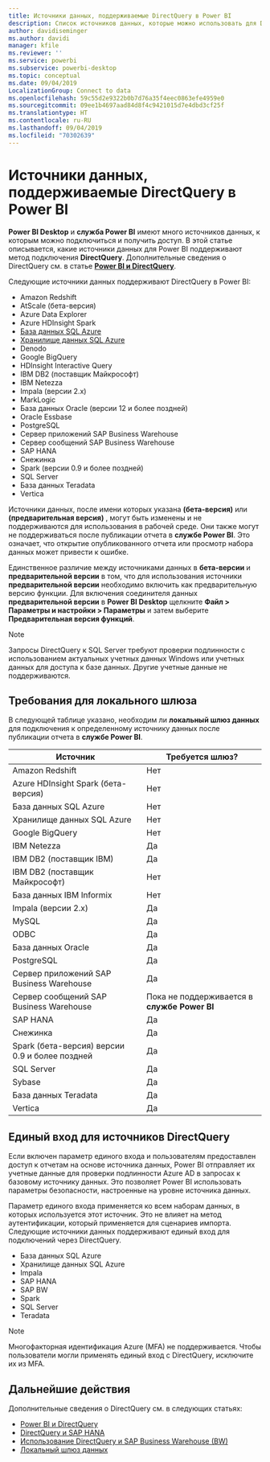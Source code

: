 ```yaml
---
title: Источники данных, поддерживаемые DirectQuery в Power BI
description: Список источников данных, которые можно использовать для DirectQuery.
author: davidiseminger
ms.author: davidi
manager: kfile
ms.reviewer: ''
ms.service: powerbi
ms.subservice: powerbi-desktop
ms.topic: conceptual
ms.date: 09/04/2019
LocalizationGroup: Connect to data
ms.openlocfilehash: 59c55d2e9322b0b7d76a35f4eec0863efe4959e0
ms.sourcegitcommit: 09ee1b4697aad84d8f4c9421015d7e4dbd3cf25f
ms.translationtype: HT
ms.contentlocale: ru-RU
ms.lasthandoff: 09/04/2019
ms.locfileid: "70302639"
---
```

# <a name="data-sources-supported-by-directquery-in-power-bi"></a>Источники данных, поддерживаемые DirectQuery в Power BI

**Power BI Desktop** и **служба Power BI** имеют много источников данных, к которым можно подключиться и получить доступ. В этой статье описывается, какие источники данных для Power BI поддерживают метод подключения **DirectQuery**. Дополнительные сведения о DirectQuery см. в статье [**Power BI и DirectQuery**](desktop-directquery-about.md).

Следующие источники данных поддерживают DirectQuery в Power BI:

* Amazon Redshift
* AtScale (бета-версия)
* Azure Data Explorer
* Azure HDInsight Spark
* [База данных SQL Azure](service-azure-sql-database-with-direct-connect.md)
* [Хранилище данных SQL Azure](service-azure-sql-data-warehouse-with-direct-connect.md)
* Denodo
* Google BigQuery
* HDInsight Interactive Query
* IBM DB2 (поставщик Майкрософт)
* IBM Netezza
* Impala (версии 2.x)
* MarkLogic
* База данных Oracle (версии 12 и более поздней)
* Oracle Essbase
* PostgreSQL
* Сервер приложений SAP Business Warehouse
* Сервер сообщений SAP Business Warehouse
* SAP HANA
* Снежинка
* Spark (версии 0.9 и более поздней)
* SQL Server
* База данных Teradata
* Vertica

Источники данных, после имени которых указана **(бета-версия)** или **(предварительная версия)** , могут быть изменены и не поддерживаются для использования в рабочей среде. Они также могут не поддерживаться после публикации отчета в **службе Power BI**. Это означает, что открытие опубликованного отчета или просмотр набора данных может привести к ошибке.

Единственное различие между источниками данных в **бета-версии** и **предварительной версии** в том, что для использования источники **предварительной версии** необходимо включить как предварительную версию функции. Для включения соединителя данных **предварительной версии** в **Power BI Desktop** щелкните **Файл > Параметры и настройки > Параметры** и затем выберите **Предварительная версия функций**.

> [!NOTE]
> Запросы DirectQuery к SQL Server требуют проверки подлинности с использованием актуальных учетных данных Windows или учетных данных для доступа к базе данных. Другие учетные данные не поддерживаются.
>

## <a name="on-premises-gateway-requirements"></a>Требования для локального шлюза
В следующей таблице указано, необходим ли **локальный шлюз данных** для подключения к определенному источнику данных после публикации отчета в **службе Power BI**.

| Источник | Требуется шлюз? |
| --- | --- |
| Amazon Redshift |Нет |
| Azure HDInsight Spark (бета-версия) |Нет |
| База данных SQL Azure |Нет |
| Хранилище данных SQL Azure |Нет |
| Google BigQuery |Нет |
| IBM Netezza |Да |
| IBM DB2 (поставщик IBM) |Да |
| IBM DB2 (поставщик Майкрософт) |Нет |
| База данных IBM Informix |Нет |
| Impala (версии 2.x) |Да |
| MySQL |Да |
| ODBC |Да |
| База данных Oracle |Да |
| PostgreSQL |Да |
| Сервер приложений SAP Business Warehouse |Да |
| Сервер сообщений SAP Business Warehouse |Пока не поддерживается в **службе Power BI** |
| SAP HANA |Да |
| Снежинка |Да |
| Spark (бета-версия) версии 0.9 и более поздней |Да |
| SQL Server |Да |
| Sybase |Да |
| База данных Teradata |Да |
| Vertica |Да |


## <a name="single-sign-on-sso-for-directquery-sources"></a>Единый вход для источников DirectQuery

Если включен параметр единого входа и пользователям предоставлен доступ к отчетам на основе источника данных, Power BI отправляет их учетные данные для проверки подлинности Azure AD в запросах к базовому источнику данных. Это позволяет Power BI использовать параметры безопасности, настроенные на уровне источника данных.

Параметр единого входа применяется ко всем наборам данных, в которых используется этот источник. Это не влияет на метод аутентификации, который применяется для сценариев импорта. Следующие источники данных поддерживают единый вход для подключений через DirectQuery.

- База данных SQL Azure
- Хранилище данных SQL Azure
- Impala
- SAP HANA
- SAP BW
- Spark
- SQL Server
- Teradata

> [!Note]
> Многофакторная идентификация Azure (MFA) не поддерживается. Чтобы пользователи могли применять единый вход с DirectQuery, исключите их из MFA.

## <a name="next-steps"></a>Дальнейшие действия
Дополнительные сведения о DirectQuery см. в следующих статьях:

* [Power BI и DirectQuery](desktop-directquery-about.md)
* [DirectQuery и SAP HANA](desktop-directquery-sap-hana.md)
* [Использование DirectQuery и SAP Business Warehouse (BW)](desktop-directquery-sap-bw.md)
* [Локальный шлюз данных](service-gateway-onprem.md)

